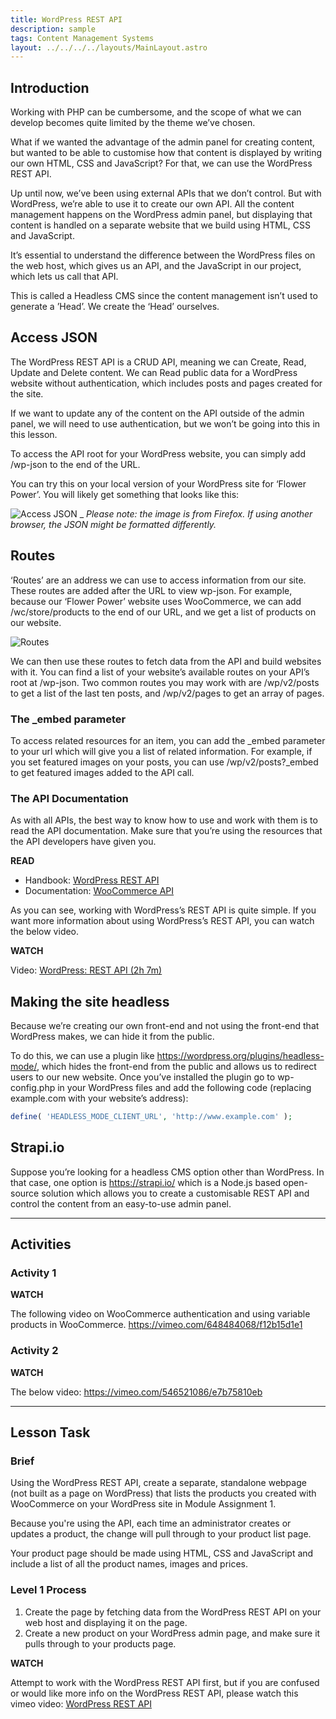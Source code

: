 ```yaml
---
title: WordPress REST API
description: sample
tags: Content Management Systems
layout: ../../../../layouts/MainLayout.astro
---
```


## Introduction

Working with PHP can be cumbersome, and the scope of what we can develop becomes quite limited by the theme we’ve chosen.

What if we wanted the advantage of the admin panel for creating content, but wanted to be able to customise how that content is displayed by writing our own HTML, CSS and JavaScript? For that, we can use the WordPress REST API.

Up until now, we’ve been using external APIs that we don’t control. But with WordPress, we’re able to use it to create our own API. All the content management happens on the WordPress admin panel, but displaying that content is handled on a separate website that we build using HTML, CSS and JavaScript.

It’s essential to understand the difference between the WordPress files on the web host, which gives us an API, and the JavaScript in our project, which lets us call that API.

This is called a Headless CMS since the content management isn’t used to generate a ’Head’. We create the ‘Head’ ourselves.

## Access JSON

The WordPress REST API is a CRUD API, meaning we can Create, Read, Update and Delete content. We can Read public data for a WordPress website without authentication, which includes posts and pages created for the site.

If we want to update any of the content on the API outside of the admin panel, we will need to use authentication, but we won’t be going into this in this lesson.

To access the API root for your WordPress website, you can simply add /wp-json to the end of the URL.

You can try this on your local version of your WordPress site for ‘Flower Power’. You will likely get something that looks like this:

![Access JSON](../images/cms/2-4-accessjson.jpg) \_ _Please note: the image is from Firefox. If using another browser, the JSON might be formatted differently._

## Routes

‘Routes’ are an address we can use to access information from our site. These routes are added after the URL to view wp-json. For example, because our ‘Flower Power’ website uses WooCommerce, we can add /wc/store/products to the end of our URL, and we get a list of products on our website.

![Routes](../images/cms/2-4-routes.jpg)

We can then use these routes to fetch data from the API and build websites with it. You can find a list of your website’s available routes on your API’s root at /wp-json. Two common routes you may work with are /wp/v2/posts to get a list of the last ten posts, and /wp/v2/pages to get an array of pages.

### The \_embed parameter

To access related resources for an item, you can add the \_embed parameter to your url which will give you a list of related information. For example, if you set featured images on your posts, you can use /wp/v2/posts?\_embed to get featured images added to the API call.

### The API Documentation

As with all APIs, the best way to know how to use and work with them is to read the API documentation. Make sure that you’re using the resources that the API developers have given you.

**READ**

- Handbook: [WordPress REST API](https://developer.wordpress.org/rest-api/)
- Documentation: [WooCommerce API](https://woocommerce.github.io/woocommerce-rest-api-docs/#introduction)

As you can see, working with WordPress’s REST API is quite simple. If you want more information about using WordPress’s REST API, you can watch the below video.

**WATCH**

Video: [WordPress: REST API (2h 7m)](https://www.linkedin.com/learning/wordpress-rest-api-2/restful-wordpress-through-an-api?u=43268076)

## Making the site headless

Because we’re creating our own front-end and not using the front-end that WordPress makes, we can hide it from the public.

To do this, we can use a plugin like https://wordpress.org/plugins/headless-mode/, which hides the front-end from the public and allows us to redirect users to our new website. Once you’ve installed the plugin go to wp-config.php in your WordPress files and add the following code (replacing example.com with your website’s address):

```php
define( 'HEADLESS_MODE_CLIENT_URL', 'http://www.example.com' );
```

## Strapi.io

Suppose you’re looking for a headless CMS option other than WordPress. In that case, one option is https://strapi.io/ which is a Node.js based open-source solution which allows you to create a customisable REST API and control the content from an easy-to-use admin panel.

<hr>

## Activities

### Activity 1

**WATCH**

The following video on WooCommerce authentication and using variable products in WooCommerce. https://vimeo.com/648484068/f12b15d1e1

### Activity 2

**WATCH**

The below video: https://vimeo.com/546521086/e7b75810eb

<hr>

## Lesson Task

### Brief

Using the WordPress REST API, create a separate, standalone webpage (not built as a page on WordPress) that lists the products you created with WooCommerce on your WordPress site in Module Assignment 1.

Because you're using the API, each time an administrator creates or updates a product, the change will pull through to your product list page.

Your product page should be made using HTML, CSS and JavaScript and include a list of all the product names, images and prices.

### Level 1 Process

1. Create the page by fetching data from the WordPress REST API on your web host and displaying it on the page.
2. Create a new product on your WordPress admin page, and make sure it pulls through to your products page.

**WATCH**

Attempt to work with the WordPress REST API first, but if you are confused or would like more info on the WordPress REST API, please watch this vimeo video: [WordPress REST API](https://vimeo.com/503498883/ec0bc11c2a)
